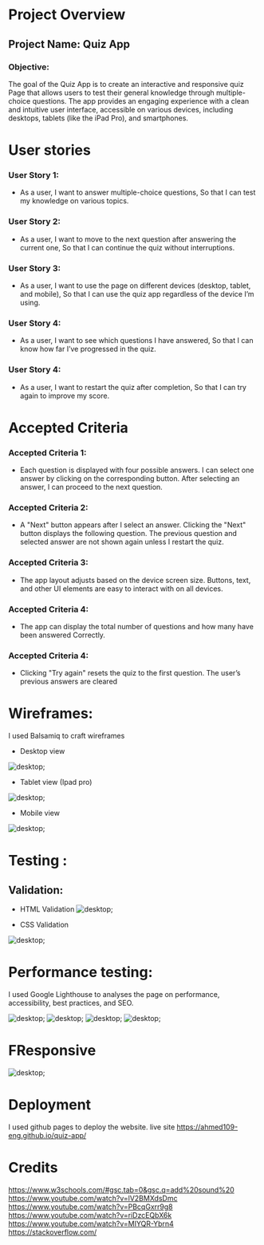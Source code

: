 # Project Overview
## Project Name: Quiz App

### Objective:
The goal of the Quiz App is to create an interactive and responsive quiz Page that allows users to test their general knowledge through multiple-choice questions. The app provides an engaging experience with a clean and intuitive user interface, accessible on various devices, including desktops, tablets (like the iPad Pro), and smartphones.

# User stories

### User Story 1: 
* As a user, I want to answer multiple-choice questions,
So that I can test my knowledge on various topics.
### User Story 2: 
* As a user, I want to move to the next question after answering the current one,
So that I can continue the quiz without interruptions.
### User Story 3:
* As a user, I want to use the page on different devices (desktop, tablet, and mobile),
So that I can use the quiz app regardless of the device I’m using.
### User Story 4:
* As a user, I want to see which questions I have answered,
So that I can know how far I’ve progressed in the quiz.
### User Story 4:
* As a user, I want to restart the quiz after completion,
So that I can try again to improve my score.

# Accepted Criteria
###  Accepted Criteria 1:
* Each question is displayed with four possible answers.
I can select one answer by clicking on the corresponding button.
After selecting an answer, I can proceed to the next question.
###  Accepted Criteria 2:
* A "Next" button appears after I select an answer.
Clicking the "Next" button displays the following question.
The previous question and selected answer are not shown again unless I restart the quiz.
###  Accepted Criteria 3:
* The app layout adjusts based on the device screen size.
Buttons, text, and other UI elements are easy to interact with on all devices.
###  Accepted Criteria 4:
* The app can display the total number of questions and how many have been answered Correctly.
###  Accepted Criteria 4:
* Clicking "Try again" resets the quiz to the first question. 
The user’s previous answers are cleared 

# Wireframes: 

I used Balsamiq to craft wireframes

* Desktop view

![desktop](./assets/wireframes/desktop.png);

* Tablet view (Ipad pro)

![desktop](./assets/wireframes/ipad.png);

* Mobile view

![desktop](./assets/wireframes/mobile.png);

# Testing :

## Validation: 

* HTML Validation
![desktop](./assets/wireframes/htmlvalidation.png);

* CSS Validation

![desktop](./assets/wireframes/cssValidation.png);

# Performance testing:

I used Google Lighthouse to analyses the page on performance, accessibility, best practices,  and SEO.

![desktop](./assets/wireframes/performance.png);
![desktop](./assets/wireframes/accessibility.png);
![desktop](./assets/wireframes/bestpractices.png);
![desktop](./assets/wireframes/seo.png);

# FResponsive

![desktop](./assets/wireframes/responsive.png);

# Deployment
I used github pages to deploy the website.
live site https://ahmed109-eng.github.io/quiz-app/ 

# Credits 
https://www.w3schools.com/#gsc.tab=0&gsc.q=add%20sound%20 
https://www.youtube.com/watch?v=lV2BMXdsDmc
https://www.youtube.com/watch?v=PBcqGxrr9g8
https://www.youtube.com/watch?v=riDzcEQbX6k
https://www.youtube.com/watch?v=MIYQR-Ybrn4
https://stackoverflow.com/

